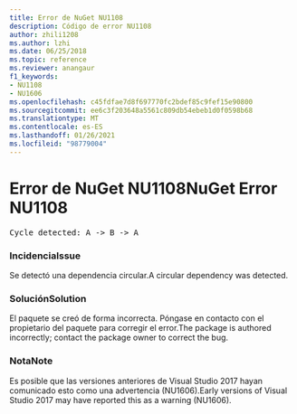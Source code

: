 ```yaml
---
title: Error de NuGet NU1108
description: Código de error NU1108
author: zhili1208
ms.author: lzhi
ms.date: 06/25/2018
ms.topic: reference
ms.reviewer: anangaur
f1_keywords:
- NU1108
- NU1606
ms.openlocfilehash: c45fdfae7d8f697770fc2bdef85c9fef15e90800
ms.sourcegitcommit: ee6c3f203648a5561c809db54ebeb1d0f0598b68
ms.translationtype: MT
ms.contentlocale: es-ES
ms.lasthandoff: 01/26/2021
ms.locfileid: "98779004"
---
```

# <a name="nuget-error-nu1108"></a><span data-ttu-id="c2537-103">Error de NuGet NU1108</span><span class="sxs-lookup"><span data-stu-id="c2537-103">NuGet Error NU1108</span></span>

<pre>Cycle detected: A -> B -> A</pre>

### <a name="issue"></a><span data-ttu-id="c2537-104">Incidencia</span><span class="sxs-lookup"><span data-stu-id="c2537-104">Issue</span></span>
<span data-ttu-id="c2537-105">Se detectó una dependencia circular.</span><span class="sxs-lookup"><span data-stu-id="c2537-105">A circular dependency was detected.</span></span>

### <a name="solution"></a><span data-ttu-id="c2537-106">Solución</span><span class="sxs-lookup"><span data-stu-id="c2537-106">Solution</span></span>
<span data-ttu-id="c2537-107">El paquete se creó de forma incorrecta. Póngase en contacto con el propietario del paquete para corregir el error.</span><span class="sxs-lookup"><span data-stu-id="c2537-107">The package is authored incorrectly; contact the package owner to correct the bug.</span></span>

### <a name="note"></a><span data-ttu-id="c2537-108">Nota</span><span class="sxs-lookup"><span data-stu-id="c2537-108">Note</span></span>
<span data-ttu-id="c2537-109">Es posible que las versiones anteriores de Visual Studio 2017 hayan comunicado esto como una advertencia (NU1606).</span><span class="sxs-lookup"><span data-stu-id="c2537-109">Early versions of Visual Studio 2017 may have reported this as a warning (NU1606).</span></span>
